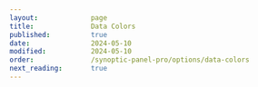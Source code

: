 ```yaml
---
layout:             page
title:              Data Colors
published:          true
date:               2024-05-10
modified:           2024-05-10
order:              /synoptic-panel-pro/options/data-colors
next_reading:       true
---
```

